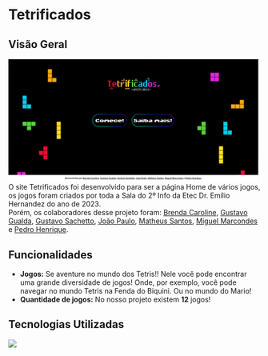 # Tetrificados
## Visão Geral

<img src="view/img/fotoProjeto.png" style="margin:0 auto;">
O site Tetrificados foi desenvolvido para ser a página Home de vários jogos, os jogos foram criados por toda a Sala do 2º Info da Etec Dr. Emílio Hernandez do ano de 2023. </br>
Porém, os colaboradores desse projeto foram: <a href="https://github.com/dartres" target="_blank">Brenda Caroline</a>,
            <a href="https://github.com/iCrowleySHR" target="_blank">Gustavo Gualda</a>, 
            <a href="https://github.com/GustavoSachetto" target="_blank">Gustavo Sachetto</a>, 
            <a href="https://github.com/jubileuwu" target="_blank">João Paulo</a>, 
            <a href="https://github.com/matheussantosrodrigues" target="_blank">Matheus Santos</a>,
            <a href="https://github.com/Miguelzzzz" target="_blank">Miguel Marcondes</a> e 
            <a href="https://github.com/phpparker" target="_blank">Pedro Henrique</a>.

## Funcionalidades

- **Jogos:** Se aventure no mundo dos Tetris!! Nele você pode encontrar uma grande diversidade de jogos! Onde, por exemplo, você pode navegar no mundo Tetris na Fenda do Biquini. Ou no mundo do Mario!
- **Quantidade de jogos:** No nosso projeto existem **12** jogos!

## Tecnologias Utilizadas
<img src="https://skillicons.dev/icons?i=html,css,js,php">

